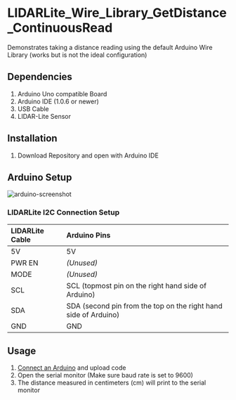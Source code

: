 LIDARLite_Wire_Library_GetDistance_ContinuousRead
========================================

Demonstrates taking a distance reading using the default Arduino Wire Library (works but is not the ideal configuration)

## Dependencies
1. Arduino Uno compatible Board
2. Arduino IDE (1.0.6 or newer)
3. USB Cable
4. LIDAR-Lite Sensor

## Installation
1. Download Repository and open with Arduino IDE

## Arduino Setup

![arduino-screenshot](http://pulsedlight3d.net/assets.pl3d/arduino-setup.png)

### LIDARLite I2C Connection Setup
LIDARLite Cable | Arduino Pins
:---|:---
5V | 5V
PWR EN | _(Unused)_
MODE | _(Unused)_
SCL | SCL (topmost pin on the right hand side of Arduino)
SDA | SDA (second pin from the top on the right hand side of Arduino)
GND | GND

## Usage

1. [Connect an Arduino](#arduino-setup) and upload code
2. Open the serial monitor (Make sure baud rate is set to 9600)
3. The distance measured in centimeters (cm) will print to the serial monitor
